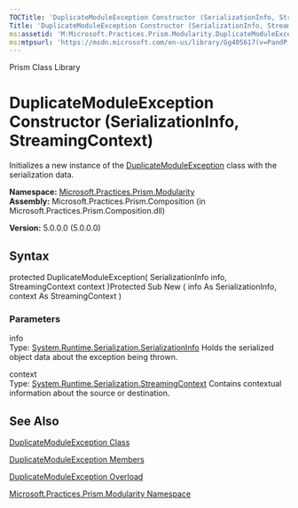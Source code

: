 ```yaml
---
TOCTitle: 'DuplicateModuleException Constructor (SerializationInfo, StreamingContext)'
Title: 'DuplicateModuleException Constructor (SerializationInfo, StreamingContext) (Microsoft.Practices.Prism.Modularity)'
ms:assetid: 'M:Microsoft.Practices.Prism.Modularity.DuplicateModuleException.\#ctor(System.Runtime.Serialization.SerializationInfo,System.Runtime.Serialization.StreamingContext)'
ms:mtpsurl: 'https://msdn.microsoft.com/en-us/library/Gg405617(v=PandP.50)'
---
```


Prism Class Library

DuplicateModuleException Constructor (SerializationInfo, StreamingContext)
==========================================================================

Initializes a new instance of the [DuplicateModuleException](https://msdn.microsoft.com/t:microsoft.practices.prism.modularity.duplicatemoduleexception) class with the serialization data.

**Namespace:** [Microsoft.Practices.Prism.Modularity](https://msdn.microsoft.com/n:microsoft.practices.prism.modularity)
**Assembly:** Microsoft.Practices.Prism.Composition (in Microsoft.Practices.Prism.Composition.dll)

**Version:** 5.0.0.0 (5.0.0.0)

## Syntax


protected DuplicateModuleException( SerializationInfo info, StreamingContext context )Protected Sub New ( info As SerializationInfo, context As StreamingContext )

### Parameters

info  
Type: [System.Runtime.Serialization.SerializationInfo](http://msdn.microsoft.com/en-us/library/a9b6042e)
Holds the serialized object data about the exception being thrown.

context  
Type: [System.Runtime.Serialization.StreamingContext](http://msdn.microsoft.com/en-us/library/t16abws5)
Contains contextual information about the source or destination.

See Also
--------


[DuplicateModuleException Class](https://msdn.microsoft.com/t:microsoft.practices.prism.modularity.duplicatemoduleexception)

[DuplicateModuleException Members](https://msdn.microsoft.com/allmembers.t:microsoft.practices.prism.modularity.duplicatemoduleexception)

[DuplicateModuleException Overload](https://msdn.microsoft.com/overload:microsoft.practices.prism.modularity.duplicatemoduleexception.)

[Microsoft.Practices.Prism.Modularity Namespace](https://msdn.microsoft.com/n:microsoft.practices.prism.modularity)
